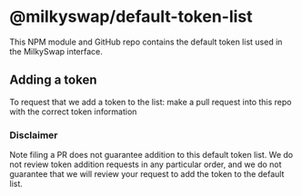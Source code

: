 # @milkyswap/default-token-list

This NPM module and GitHub repo contains the default token list used in the MilkySwap interface.

## Adding a token

To request that we add a token to the list: make a pull request into this repo with the correct token information

### Disclaimer

Note filing a PR does not guarantee addition to this default token list.
We do not review token addition requests in any particular order, and we do not
guarantee that we will review your request to add the token to the default list.
